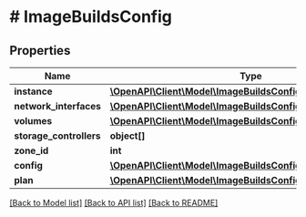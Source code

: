 # # ImageBuildsConfig

## Properties

Name | Type | Description | Notes
------------ | ------------- | ------------- | -------------
**instance** | [**\OpenAPI\Client\Model\ImageBuildsConfigInstance**](ImageBuildsConfigInstance.md) |  | [optional]
**network_interfaces** | [**\OpenAPI\Client\Model\ImageBuildsConfigNetworkInterfaces[]**](ImageBuildsConfigNetworkInterfaces.md) |  | [optional]
**volumes** | [**\OpenAPI\Client\Model\ImageBuildsConfigVolumes[]**](ImageBuildsConfigVolumes.md) |  | [optional]
**storage_controllers** | **object[]** |  | [optional]
**zone_id** | **int** |  | [optional]
**config** | [**\OpenAPI\Client\Model\ImageBuildsConfigConfig**](ImageBuildsConfigConfig.md) |  | [optional]
**plan** | [**\OpenAPI\Client\Model\ImageBuildsConfigPlan**](ImageBuildsConfigPlan.md) |  | [optional]

[[Back to Model list]](../../README.md#models) [[Back to API list]](../../README.md#endpoints) [[Back to README]](../../README.md)
